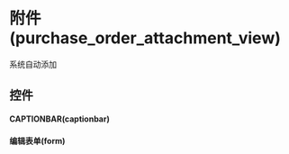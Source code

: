 # 附件(purchase_order_attachment_view)  <!-- {docsify-ignore-all} -->


系统自动添加



## 控件
#### CAPTIONBAR(captionbar)
#### 编辑表单(form)


<script>
 const { createApp } = Vue
  createApp({
    data() {
      return {

      }
    }
  }).use(ElementPlus).mount('#app')
</script>
